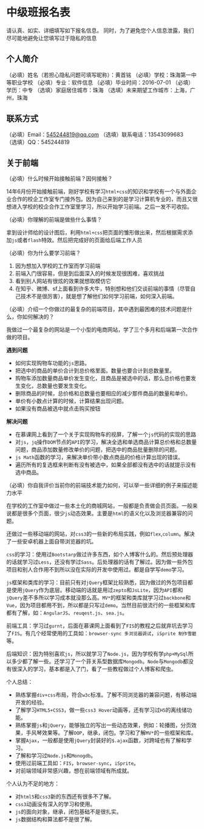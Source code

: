 # 中级班报名表

请认真、如实、详细填写如下报名信息。
同时，为了避免您个人信息泄露，我们尽可能地避免让您填写过于隐私的信息

## 个人简介

（必填）姓名（若担心隐私问题可填写昵称）：黄首铭
（必填）学校：珠海第一中等职业学校
（必填）专业：软件信息
（必填）毕业时间：2016-07-01
（必填）学历：中专
（选填）家庭居住城市：珠海
（选填）未来期望工作城市：上海，广州，珠海

## 联系方式

（必填）Email：545244819@qq.com
（选填）联系电话：13543099683  
（选填）QQ：545244819

## 关于前端

（必填）什么时候开始接触前端？因何接触？

14年6月份开始接触前端，刚好学校有学习`html+css`的知识和学校有一个与外面企业合作的校企工作室专门接外包。因为自己来到的是学习计算机专业的，而且又很想进入学校的校企合作工作室里学习，所以开始学习前端。之后一发不可收拾。

（必填）你理解的前端是做些什么事情？

拿到设计师给的设计图后，利用`html+css`把页面的雏形做出来，然后根据需求添加`js`或者`flash`特效。然后把完成好的页面给后端工作人员

（必填）你为什么要学习前端？

 1. 因为想加入学校的工作室而学习前端
 2. 前端入门很容易，但是到后面深入的时候发现很困难，喜欢挑战
 3. 看到别人网站有很炫的效果就想取模仿它
 4. 在知乎、微博、sf上面看到许多大牛，特别想和他们交谈前端的事情（尽管自己技术不是很厉害），就是想了解他们如何学习前端，如何深入前端。

（必填）介绍一个你做过的最复杂的前端项目，其中遇到最困难的技术问题是什么，你如何解决的？

我做过一个最复杂的网站是一个小型的电商网站，学了三个多月和后端第一次合作做的项目。

**遇到问题**

 - 如何实现购物车功能的`js`思路。
 - 把选中的商品的单价合计到总价格里面。数量也要合计到总数量里。
 - 购物车添加数量商品单价发生变化，且商品是被选中的话，那么总价格也要发生变化，总数量也要发生变化。
 - 删除商品的时候，总价格和总数量也要相应的减少那件商品的数量和单价。
 - 单价有小数点计算的时候，计算结果出现问题。
 - 如果没有商品被选中就点击购买按钮

**解决问题**

 - 在慕课网上看到了一个关于实现购物车的视屏，了解一个`js`代码的实现的思路
 - 对`js`，`jq`操作`DOM`节点的`API`的学习，解决全选和单选商品计算总价格和总数量问题，商品添加数量修改单价的问题，把选中的商品批量删除的问题。
 - `js Math`函数的学习，来解决单价带小数点商品的价格计算出现的错误。
 - 遍历所有的复选框来判断有没有被选中，如果全部都没有选中的话就提示没有选中商品。
 
（必填）你自我评价当前你的前端技术能力如何，可以举一些详细的例子来描述能力水平

在学校的工作室中做过一些本土化的商城网站，一般都是负责做会员页面。一般来说都是很多个页面，很少`js`动态效果。主要是`html`的语义化以及浏览器兼容的问题。

还做过一些移动端的网站，对`css3`的一些新的布局实践，例如`flex`,`column`。解决了一些安卓机器上面自带浏览器的坑。

`css`的学习：使用过`Bootstarp`做过许多东西，如个人博客什么的。然后预处理器的话就学习过`Less`，还没有学过`Sass`。后处理器的话有了解过。因为做一些外包项目和别人合作用不到所以没在实际的开发中使用过。都是自学写`demo`学习。

`js`框架和类库的学习：目前只有对`jQuery`框架比较熟悉，因为做过的外包项目都是使用`jQuery`作为底层。移动端的话就是用过`zepto`和`JsLite`，因为`API`都和`jQuery`差不多所以学习成本就没那么高。`MV*`的框架和类库就学习过`backbone`和`Vue`，因为项目都用不到，所以都是只写过`demo`。当然目前很流行的一些框架和库都有了解，如：`AngularJS`、`reuqest.js`、`sea.js`。

前端工具：学习过`gurnt`，后面在慕课网上面看到了`FIS`的教程之后就弃坑去学习了`FIS`。有几个经常使用的工具如：`browser-sync 多浏览器调试`，`iSprite 制作雪碧`等。

后端知识：因为特别喜欢`js`，所以就学习了`Node.js`，因为学校有学`php+MySql`所以多少都了解一些。还学习了一个菲关系型数据库`Mongodb`。`Node`与`Mongodb`都没有很深入的学习，基本都是入了门，看了一些教程做过个人博客和爬虫。

个人总结：

 - 熟练掌握`div+css`布局，符合`w3c`标准。了解不同浏览器的兼容问题，有移动端开发的经验。
 - 了解学习`HTML5+CSS3`，做一些`css3 Hover`动画等，还有学习过`H5`的离线储功能。
 - 熟练掌握`js`和`jQuery`，能够独立的写出一些动态效果，例如：轮播图，分页效果，手风琴效果等。了解`OOP`，继承，闭包。学习和了解`MV*`的一些框架和库。
 - 掌握`Ajax`，一般都是使用`jQuery`封装好的`$.ajax`函数，对跨域也有了解和学习。
 - 了解和学习过`Node.js`和`Monogdb`。
 - 使用过前端工具如：`FIS`，`browser-sync`，`iSprite`。
 - 对前端领域非常感兴趣，想在前端领域有所成就。

个人认为不足的地方：

 - 对`html5`和`css3`新的东西还有很多不了解。
 - `css3`动画没有深入的学习和使用。
 - `js`的面向对象，继承，闭包基础不是很扎实。
 - `js`数据结构和算法都不是很了解。
